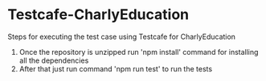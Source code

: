 # Testcafe-CharlyEducation 

Steps for executing the test case using Testcafe for CharlyEducation

1. Once the repository is unzipped run 'npm install' command for installing all the dependencies
2. After that just run command 'npm run test' to run the tests
